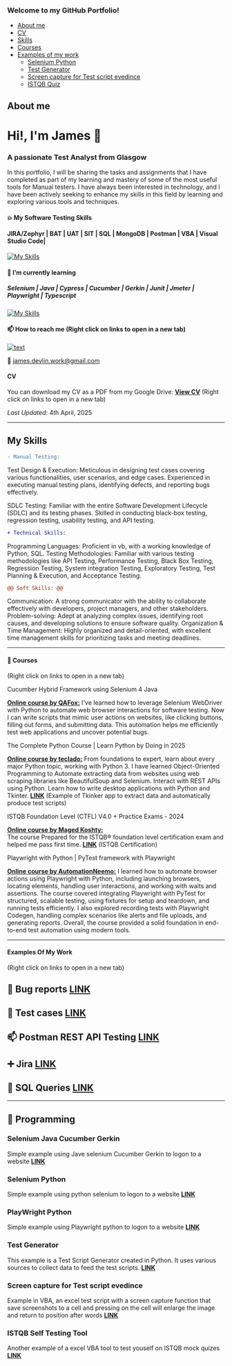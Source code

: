 ### Welcome to my GitHub Portfolio!
- [About me](#About-me)
- [CV](#cv)
- [Skills](#My-skills)
- [Courses](#closed_book-courses)
- [Examples of my work](#examples-of-my-work)
  * [Selenium Python](#Selenium-Python)
  * [Test Generator](#Test-Generator)
  * [Screen capture for Test script evedince](#Screen-capture-for-Test-script-evedince)
  * [ISTQB Quiz](#ISTQB-Self-Testing-Tool)

## About me
# Hi!, I'm James 👋 
### A passionate Test Analyst from Glasgow

In this portfolio, I will be sharing the tasks and assignments that I have completed as part of my learning and mastery of some of the most useful tools for Manual testers. I have always been interested in technology, and I have been actively seeking to enhance my skills in this field by learning and exploring various tools and techniques.

#### :collision: My Software Testing Skills 
#### JIRA/Zephyr | BAT | UAT | SIT | SQL | MongoDB | Postman | VBA | Visual Studio Code|
[![My Skills](https://skillicons.dev/icons?i=github,mongodb,mysql,postman,pycharm,vscode)](https://skillicons.dev)

#### :seedling: I’m currently learning
##### Selenium | Java | Cypress | Cucumber | Gerkin | Junit | Jmeter | Playwright | Typescript 
[![My Skills](https://skillicons.dev/icons?i=gherkin,java,jquery,maven,selenium,cypress)](https://skillicons.dev)

#### 📫 How to reach me (Right click on links to open in a new tab)

[![text](https://img.shields.io/badge/LinkedIn-0077B5?style=for-the-badge&logo=linkedin&logoColor=white)](https://www.linkedin.com/in/james-devlin-2b395124)

📧 james.devlin.work@gmail.com


#### CV

You can download my CV as a PDF from my Google Drive: **[View CV](https://drive.google.com/file/d/1L_7J1yEEJixCmIigqrfKNTrYw4PWX1Kj/view?usp=sharing)**  (Right click on links to open in a new tab)

*Last Updated*: 4th April, 2025

___________________________

## My Skills


```diff
- Manual Testing:
```
Test Design & Execution: Meticulous in designing test cases covering various functionalities, user scenarios, and edge cases. Experienced in executing manual testing plans, identifying defects, and reporting bugs effectively. 

SDLC Testing: Familiar with the entire Software Development Lifecycle (SDLC) and its testing phases. Skilled in conducting black-box testing, regression testing, usability testing, and API testing. 

```diff
+ Technical Skills:
```

Programming Languages: Proficient in vb, with a working knowledge of Python, SQL. 
Testing Methodologies: Familiar with various testing methodologies like API Testing, Performance Testing, Black Box Testing, Regression Testing, System integration Testing, Exploratory Testing, Test Planning & Execution, and Acceptance Testing.

```diff
@@ Soft Skills: @@
```

Communication: A strong communicator with the ability to collaborate effectively with developers, project managers, and other stakeholders.
Problem-solving: Adept at analyzing complex issues, identifying root causes, and developing solutions to ensure software quality.
Organization & Time Management: Highly organized and detail-oriented, with excellent time management skills for prioritizing tasks and meeting deadlines.


___________________________

#### :closed_book: Courses
(Right click on links to open in a new tab)

Cucumber Hybrid Framework using Selenium 4 Java 

**[Online course by QAFox:](https://www.youtube.com/watch?v=RlfkOIwhOVg&t=20148s)** 
I've learned how to leverage Selenium WebDriver with Python to automate web browser interactions for software testing. Now I can write scripts that mimic user actions on websites, like clicking buttons, filling out forms, and submitting data. This automation helps me efficiently test web applications and uncover potential bugs. 


The Complete Python Course | Learn Python by Doing in 2025

**[Online course by teclado:](https://www.udemy.com/course/the-complete-python-course/?couponCode=ST13MT80425G3)** 
From foundations to expert, learn about every major Python topic, working with Python 3. I have learned Object-Oriented Programming to Automate extracting data from websites using web scraping libraries like BeautifulSoup and Selenium. Interact with REST APIs using Python. Learn how to write desktop applications with Python and Tkinter. **[LINK](https://drive.google.com/file/d/1L_7J1yEEJixCmIigqrfKNTrYw4PWX1Kj/view?usp=sharing)** (Example of Tkinker app to extract data and automatically produce test scripts)


ISTQB Foundation Level (CTFL) V4.0 + Practice Exams - 2024

**[Online course by Maged Koshty:](https://www.udemy.com/course/certified-tester-foundation-level-ctfl/?couponCode=ST13MT80425G3)**  
The course Prepared for the ISTQB® foundation level certification exam and helped me pass first time. **[LINK](https://drive.google.com/file/d/1Bl_gXPpuOrVlUdU5mtKB10PxigDfr5zM/view?usp=sharing)** (ISTQB Certification)


Playwright with Python | PyTest framework with Playwright

**[Online course by AutomationNeemo:](https://www.youtube.com/watch?v=CUsLSeg4O_w&list=PLP5_A7hnY1Tggph0F0cRqf5iyyZuIBXYC&index=11)** 
I learned how to automate browser actions using Playwright with Python, including launching browsers, locating elements, handling user interactions, and working with waits and assertions. The course covered integrating Playwright with PyTest for structured, scalable testing, using fixtures for setup and teardown, and running tests efficiently. I also explored recording tests with Playwright Codegen, handling complex scenarios like alerts and file uploads, and generating reports. Overall, the course provided a solid foundation in end-to-end test automation using modern tools.

___________________________

#### Examples Of My Work 
(Right click on links to open in a new tab)


## 🔎 Bug reports **[LINK](https://docs.google.com/spreadsheets/d/1WfKdyT8N7d3w5ks1jRehaH4KvMpF5OC-PrR4z5EHgo8/edit?usp=sharing)**

## :page_facing_up: Test cases **[LINK](https://docs.google.com/spreadsheets/d/1eQcu-MwFb1xUZdM-0yCmJuSZUykfWddLVzHBZWXmiyo/edit?usp=sharing)**

## :mailbox: Postman REST API Testing **[LINK](https://github.com/JamesDevTest/JamesDevTest/blob/main/Examples/Postman/Postman.md)**

## :heavy_plus_sign: Jira **[LINK](https://github.com/JamesDevTest/JamesDevTest/blob/main/Examples/Jira/Jira.md)**

## :floppy_disk: SQL Queries **[LINK](https://github.com/JamesDevTest/JamesDevTest/blob/main/Examples/SQL/SQL.md)**

___________________________
## :abcd: Programming

### Selenium Java Cucumber Gerkin

Simple example using Jave selenium Cucumber Gerkin to logon to a website  **[LINK](https://github.com/JamesDevTest/JamesDevTest/blob/main/Examples/Java%20Selenium%20Cucumber/SeleniumJave.md)**

### Selenium Python

Simple example using python selenium to logon to a website  **[LINK](https://github.com/JamesDevTest/JamesDevTest/blob/main/Examples/Python%20Selenium/Selenium.md)**

### PlayWright Python

Simple example using Playwright python to logon to a website  **[LINK](https://github.com/JamesDevTest/JamesDevTest/blob/main/Examples/Playwright/Playwright.md)**


### Test Generator

This example is a Test Script Generator created in Python. It uses various sources to collect data to feed the test scripts.  **[LINK](https://github.com/JamesDevTest/JamesDevTest/blob/main/Examples/Test%20Generator/TestGen.md)**

### Screen capture for Test script evedince 

Example in VBA, an excel test script with a screen capture function that save screenshots to a cell and pressing on
the cell will enlarge the image and return to position after words **[LINK](https://github.com/JamesDevTest/JamesDevTest/blob/main/Examples/Screen%20capture/ScreenCap.md)**

### ISTQB Self Testing Tool 

Another example of a excel VBA tool to test youself on ISTQB mock quizes **[LINK](https://github.com/JamesDevTest/JamesDevTest/blob/main/Examples/ISTQB/ISTQB.md)**




<!---
JamesDevTest/JamesDevTest is a ✨ special ✨ repository because its `README.md` (this file) appears on your GitHub profile.
You can click the Preview link to take a look at your changes.
--->
